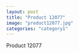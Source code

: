 ```yaml
---
layout: post
title: "Product 12077"
image: "product12077.jpg"
categories: "category1"
---
```

Product 12077
